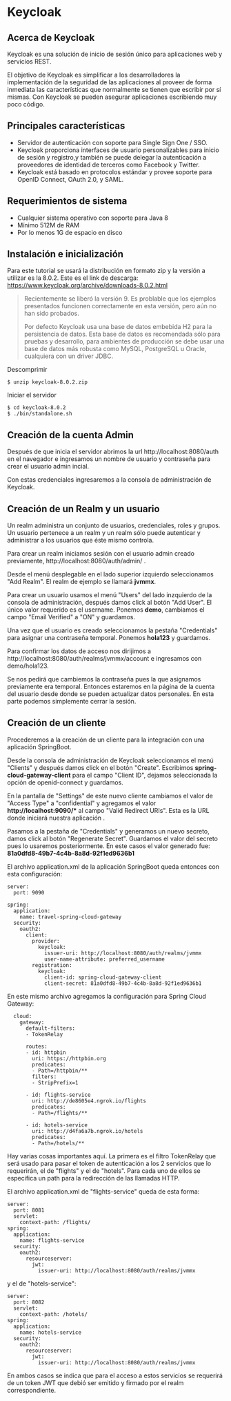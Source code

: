 # Keycloak

## Acerca de Keycloak

Keycloak es una solución de inicio de sesión único para aplicaciones web y servicios REST.

El objetivo de Keycloak es simplificar a los desarrolladores la implementación de la seguridad de las aplicaciones al proveer de forma inmediata las características que normalmente se tienen que escribir por sí mismas. Con Keycloak se pueden asegurar aplicaciones escribiendo muy poco código.

## Principales características

* Servidor de autenticación con soporte para Single Sign One / SSO.
* Keycloak proporciona interfaces de usuario personalizables para inicio de sesión y registro,y también se puede delegar la autenticación a proveedores de identidad de terceros como Facebook y Twitter.
* Keycloak está basado en protocolos estándar y provee soporte para OpenID Connect, OAuth 2.0, y SAML.

## Requerimientos de sistema

* Cualquier sistema operativo con soporte para Java 8
* Mínimo 512M de RAM
* Por lo menos 1G de espacio en disco

## Instalación e inicialización

Para este tutorial se usará la distribución en formato zip y la versión a utilizar es la 8.0.2. Este es el link de descarga: https://www.keycloak.org/archive/downloads-8.0.2.html

> Recientemente se liberó la versión 9. Es problable que los ejemplos presentados funcionen correctamente en esta versión, pero aún no han sido probados.
> 
> Por defecto Keycloak usa una base de datos embebida H2 para la persistencia de datos. Esta base de datos es recomendada sólo para pruebas y desarrollo, para ambientes de producción se debe usar una base de datos más robusta como MySQL, PostgreSQL u Oracle, cualquiera con un driver JDBC.

Descomprimir

```
$ unzip keycloak-8.0.2.zip
```

Iniciar el servidor

```
$ cd keycloak-8.0.2
$ ./bin/standalone.sh
```

## Creación de la cuenta Admin

Después de que inicia el servidor abrimos la url http://localhost:8080/auth en el navegador e ingresamos un nombre de usuario y contraseña para crear el usuario admin incial.

Con estas credenciales ingresaremos a la consola de administración de Keycloak.

## Creación de un Realm y un usuario

Un realm administra un conjunto de usuarios, credenciales, roles y grupos. Un usuario pertenece a un realm y un realm sólo puede autenticar y administrar a los usuarios que éste mismo controla.

Para crear un realm iniciamos sesión con el usuario admin creado previamente,  http://localhost:8080/auth/admin/ .

Desde el menú desplegable en el lado superior izquierdo seleccionamos "Add Realm". El realm de ejemplo se llamará **jvmmx**.

Para crear un usuario usamos el menú "Users" del lado inzquierdo de la consola de administración, después damos click al botón "Add User". El único valor requerido es el username. Ponemos **demo**, cambiamos el campo "Email Verified" a "ON" y guardamos.

Una vez que el usuario es creado seleccionamos la pestaña "Credentials" para asignar una contraseña temporal. Ponemos **hola123** y guardamos.

Para confirmar los datos de acceso nos dirijimos a http://localhost:8080/auth/realms/jvmmx/account e ingresamos con demo/hola123.

Se nos pedirá que cambiemos la contraseña pues la que asignamos previamente era temporal. Entonces estaremos en la página de la cuenta del usuario desde donde se pueden actualizar datos personales. En esta parte podemos simplemente cerrar la sesión.

## Creación de un cliente

Procederemos a la creación de un cliente para la integración con una aplicación SpringBoot.

Desde la consola de administración de Keycloak seleccionamos el menú "Clients" y después damos click en el botón "Create". Escribimos **spring-cloud-gateway-client** para el campo "Client ID", dejamos seleccionada la opción de openid-connect y guardamos.

En la pantalla de "Settings" de este nuevo cliente cambiamos el valor de "Access Type" a "confidential" y agregamos el valor **http://localhost:9090/\*** al campo "Valid Redirect URIs". Esta es la URL donde iniciará nuestra aplicación .

Pasamos a la pestaña de "Credentials" y generamos un nuevo secreto, damos click al botón "Regenerate Secret". Guardamos el valor del secreto pues lo usaremos posteriormente. En este casos el valor generado fue: **81a0dfd8-49b7-4c4b-8a8d-92f1ed9636b1**

El archivo application.xml de la aplicación SpringBoot queda entonces con esta configuración:

```
server:
  port: 9090

spring:
  application:
    name: travel-spring-cloud-gateway
  security:
    oauth2:
      client:
        provider:
          keycloak:
            issuer-uri: http://localhost:8080/auth/realms/jvmmx
            user-name-attribute: preferred_username
        registration:
          keycloak:
            client-id: spring-cloud-gateway-client
            client-secret: 81a0dfd8-49b7-4c4b-8a8d-92f1ed9636b1

````

En este mismo archivo agregamos la configuración para Spring Cloud Gateway:

```
  cloud:
    gateway:
      default-filters:
      - TokenRelay

      routes:
      - id: httpbin
        uri: https://httpbin.org
        predicates:
        - Path=/httpbin/**
        filters:
        - StripPrefix=1

      - id: flights-service
        uri: http://de8605e4.ngrok.io/flights
        predicates:
        - Path=/flights/**

      - id: hotels-service
        uri: http://d4fa6a7b.ngrok.io/hotels
        predicates:
        - Path=/hotels/**
```

Hay varias cosas importantes aquí. La primera es el filtro TokenRelay que será usado para pasar el token de autenticación a los 2 servicios que lo requerirán, el de "flights" y el de "hotels". Para cada uno de ellos se especifica un path para la redirección de las llamadas HTTP.

El archivo application.xml de "flights-service" queda de esta forma:

```
server:
  port: 8081
  servlet:
    context-path: /flights/
spring:
  application:
    name: flights-service
  security:
    oauth2:
      resourceserver:
        jwt:
          issuer-uri: http://localhost:8080/auth/realms/jvmmx
``` 

y el de "hotels-service":

```
server:
  port: 8082
  servlet:
    context-path: /hotels/
spring:
  application:
    name: hotels-service
  security:
    oauth2:
      resourceserver:
        jwt:
          issuer-uri: http://localhost:8080/auth/realms/jvmmx
```

En ambos casos se indica que para el acceso a estos servicios se requerirá de un token JWT que debió ser emitido y firmado por el realm correspondiente.
